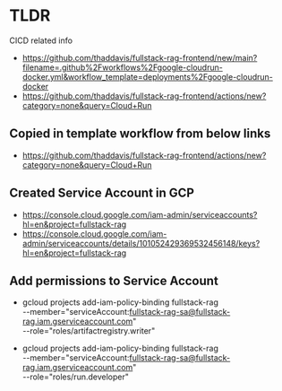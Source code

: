 # TLDR

CICD related info

- https://github.com/thaddavis/fullstack-rag-frontend/new/main?filename=.github%2Fworkflows%2Fgoogle-cloudrun-docker.yml&workflow_template=deployments%2Fgoogle-cloudrun-docker
- https://github.com/thaddavis/fullstack-rag-frontend/actions/new?category=none&query=Cloud+Run

## Copied in template workflow from below links

- https://github.com/thaddavis/fullstack-rag-frontend/actions/new?category=none&query=Cloud+Run

## Created Service Account in GCP

- https://console.cloud.google.com/iam-admin/serviceaccounts?hl=en&project=fullstack-rag
- https://console.cloud.google.com/iam-admin/serviceaccounts/details/101052429369532456148/keys?hl=en&project=fullstack-rag

## Add permissions to Service Account

- gcloud projects add-iam-policy-binding fullstack-rag \
  --member="serviceAccount:fullstack-rag-sa@fullstack-rag.iam.gserviceaccount.com" \
  --role="roles/artifactregistry.writer"

- gcloud projects add-iam-policy-binding fullstack-rag \
  --member="serviceAccount:fullstack-rag-sa@fullstack-rag.iam.gserviceaccount.com" \
  --role="roles/run.developer"
